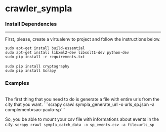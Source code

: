 # crawler_sympla

### Install Dependencies
---------------------------------------
First, please, create a virtualenv to project and follow the instructions below.

```sudo apt-get install build-essential```
<br>
```sudo apt-get install libxml2-dev libxslt1-dev python-dev```
<br>
```sudo pip install -r requirements.txt```
<br>	
```sudo pip install cryptography```
<br>
```sudo pip install Scrapy```

### Examples
<br>
The first thing that you need to do is generate a file with entire urls from the city that you want.
```scrapy crawl sympla_generate_url -o urls_sp.json -a complement=sao-paulo-sp```

So, you be able to mount your csv file with informations about events in the city.
```scrapy crawl sympla_catch_data -o sp_events.csv -a file=urls_sp```

